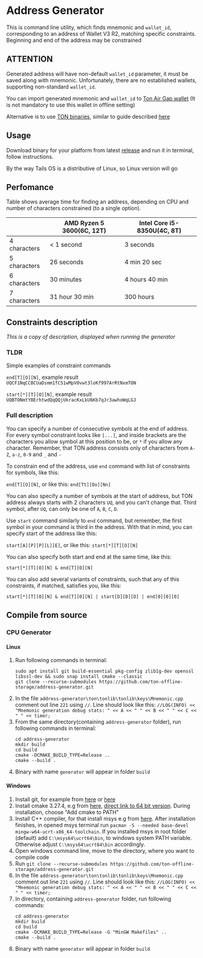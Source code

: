 # Address Generator
This is command line utility, which finds mnemonic and `wallet_id`, corresponding to an address of Wallet V3 R2, matching specific constraints.
Beginning and end of the address may be constrained

## ATTENTION
Generated address will have non-default `wallet_id` parameter, it must be saved along with mnemonic.
Unfortunately, there are no established wallets, supporting non-standard `wallet_id`.

You can import generated mnemonic and `wallet_id` to [Ton Air Gap wallet](https://github.com/ton-offline-storage/)
(It is not mandatory to use this wallet in offline setting)

Alternative is to use [TON binaries](https://docs.ton.org/develop/smart-contracts/environment/installation),
similar to guide described [here](https://github.com/ton-defi-org/ton-offline-transaction)

## Usage
Download binary for your platform from latest [release](https://github.com/ton-offline-storage/address-generator/releases) and run it in terminal, follow instructions.

By the way Tails OS is a distributive of Linux, so Linux version will go

## Perfomance
Table shows average time for finding an address, depending on CPU and number of characters constrained (to a single option).

|       | AMD Ryzen 5 3600(6C, 12T) | Intel Core i5-8350U(4C, 8T) |
| ----- | ------------------------- | --------------------------- |
| 4 characters |    < 1 second      |          3 seconds          |
| 5 characters |       26 seconds   |        4 min 20 sec         |
| 6 characters |      30 minutes    |        4 hours 40 min       |
| 7 characters |    31 hour 30 min  |        300 hours            |

## Constraints description
*This is a copy of description, displayed when running the generator*

### TLDR
Simple examples of constraint commands

`end[T][O][N]`, example result `UQCF1NqCCBCUaDsmm1fC51wMpV0vwt3loKf997ArRtNxmTON`

`start[*][T][O][N]`, example result `UQBTONmtYBErhtwdQqQQjUkracKxLkU6Kb7qJr3awhoWqLGJ`

### Full description
You can specify a number of consecutive symbols at the end of address.
For every symbol constraint looks like `[...]`, and inside brackets are
the characters you allow symbol at this position to be, or `*` if you allow any character.
Remember, that TON address consists only of characters from `A-Z`, `a-z`, `0-9` and `_` and `-`

To constrain end of the address, use `end` command with list of constraints for symbols,
like this: 

`end[T][O][N]`, or like this: `end[Tt][Oo][Nn]`

You can also specify a number of symbols at the start of address, but
TON address always starts with 2 characters `UQ`, and you can't change that.
Third symbol, after `UQ`, can only be one of `A`, `B`, `C`, `D`.

Use `start` command similarly to `end` command,
but remember, the first symbol in your command is third in the address.
With that in mind, you can specify start of the address like this:

`start[A][P][P][L][E]`, or like this: `start[*][T][O][N]`

You can also specify both start and end at the same time, like this:

`start[*][T][O][N] & end[T][O][N]`

You can also add several variants of constraints, such that any
of this constraints, if matched, satisfies you, like this:

`start[*][T][O][N] & end[T][O][N] | start[D][D][D] | end[0][0][0]`


## Compile from source

### CPU Generator
#### Linux

1. Run following commands in terminal:
   ```
   sudo apt install git build-essential pkg-config zlib1g-dev openssl libssl-dev && sudo snap install cmake --classic
   git clone --recurse-submodules https://github.com/ton-offline-storage/address-generator.git
   ```
2. In the file `address-generator\ton\tonlib\tonlib\keys\Mnemonic.cpp` comment out line `221` using `//`.
   Line should look like this:
   `//LOG(INFO) << "Mnemonic generation debug stats: " << A << " " << B << " " << C << " " << timer;`
3. From the same directory(containing `address-generator` folder), run following commands in terminal:
   ```
   cd address-generator
   mkdir build
   cd build
   cmake -DCMAKE_BUILD_TYPE=Release ..
   cmake --build .
   ```
4. Binary with name `generator` will appear in folder `build`


#### Windows

1. Install git, for example from [here](https://gitforwindows.org/) or [here](https://git-scm.com/download/win)
2. Install cmake 3.27.4, e.g from [here](https://cmake.org/files/v3.27/), [direct link to 64 bit version](https://cmake.org/files/v3.27/cmake-3.27.4-windows-x86_64.msi). During installation, choose "Add cmake to PATH"
3. Install C++ compiler, for that install msys e.g from [here](https://www.msys2.org/). After installation finishes, in opened msys terminal run
   `pacman -S --needed base-devel mingw-w64-ucrt-x86_64-toolchain`. If you installed msys in root folder (default) add `C:\msys64\ucrt64\bin`, to windows system PATH variable. Otherwise adjust `C:\msys64\ucrt64\bin` accordingly.
4. Open windows command line, move to the directory, where you want to compile code
5. Run `git clone --recurse-submodules https://github.com/ton-offline-storage/address-generator.git`
6. In the file `address-generator\ton\tonlib\tonlib\keys\Mnemonic.cpp` comment out line `221` using `//`.
   Line should look like this:
   `//LOG(INFO) << "Mnemonic generation debug stats: " << A << " " << B << " " << C << " " << timer;`
7. In directory, containing `address-generator` folder, run following commands:
   ```
   cd address-generator
   mkdir build
   cd build
   cmake -DCMAKE_BUILD_TYPE=Release -G "MinGW Makefiles" ..
   cmake --build .
   ```
8. Binary with name `generator` will appear in folder `build`
